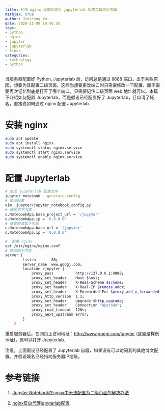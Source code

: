 ```yaml
---
title: 利用 nginx 反向代理为 jupyterlab 配置二级网址页面
mathjax: true
author: Jinzhong Xu
date: 2020-11-09 14:46:55
tags:
- python
- nginx
- jupyter
- jupyterlab
- linux
categories:
- technology
- python
---
```


当服务器配置好 Python, Jupyterlab 后，访问总是通过 8888 端口，出于某些原因，想要为其配置二级页面，这样当想要更改端口时只需要修改一下配置，而不需要再次记忆到底是打开了哪个端口，只需要记住二级页面 web 地址就可以。本篇不介绍如何配置 Jupyterlab，而是假设已经配置好了 Jupyterlab，且申请了域名，直接说如何通过 nginx 配置 Jupyterlab.

<!--more-->

# 安装 nginx

```bash
sudo apt update
sudo apt install nginx
sudo systemctl status nginx.service
sudo systemctl start nginx.service
sudo systemctl enable nginx.service
```

# 配置 Jupyterlab

```bash
# 生成 jupyterlab 配置文件
jupyter notebook --generate-config
# 修改配置
vim .jupyter/jupyter_notebook_config.py
# 修改如下内容
c.NotebookApp.base_project_url = '/jupyter'
c.NotebookApp.ip = '0.0.0.0'
# 或者修改如下内容
c.NotebookApp.base_url = '/jupyter'
c.NotebookApp.ip = '0.0.0.0'
```

```bash
#  配置 nginx
cat /etc/nginx/nginx.conf
# 修改如下内容
server {
        listen       80;
        server_name  www.googj.com;
        location /jupyter {
            proxy_pass          http://127.0.0.1:8888;
            proxy_set_header    Host $host;
            proxy_set_header    X-Real-Scheme $scheme;
            proxy_set_header    X-Real-IP $remote_addr;
            proxy_set_header    X-Forwarded-For $proxy_add_x_forwarded_for;
            proxy_http_version  1.1;
            proxy_set_header    Upgrade $http_upgrade;
            proxy_set_header    Connection "upgrade";
            proxy_read_timeout  120s;
            proxy_next_upstream error;
        }
    }

```

重启服务器后，在网页上访问地址：http://www.googj.com/jupyter (这里是样例地址)，就可以打开 Jupyterlab.

注意，上面假设已经配置了 Jupyterlab 自启，如果没有可以访问我的其他博文配置。并假设域名已经指向服务器IP地址。

# 参考链接

1. [Jupyter Notebook在nginx中无法配置为二级页面的解决办法](https://www.byincd.com/bobjiang/article-0161/)

2. [nginx反向代理jupyterlab配置](http://blog.wangcaimeng.top/2020/01/31/nginx%E5%8F%8D%E5%90%91%E4%BB%A3%E7%90%86jupyterlab%E9%85%8D%E7%BD%AE/)

   